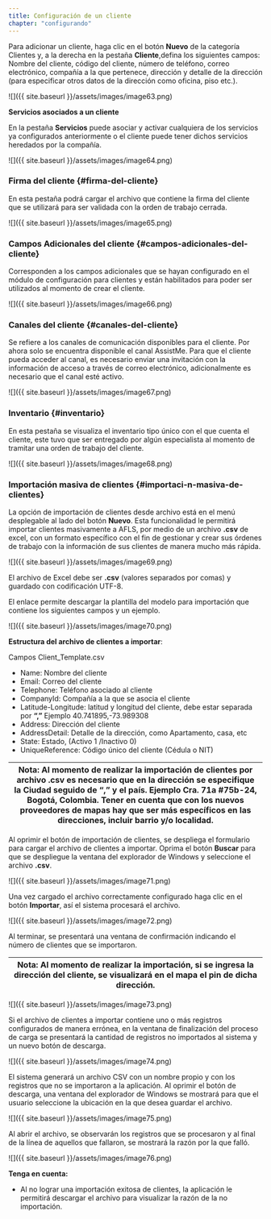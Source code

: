 ```yaml
---
title: Configuración de un cliente
chapter: "configurando"
---
```


Para adicionar un cliente, haga clic en el botón **Nuevo** de la categoría Clientes y, a la derecha en la pestaña **Cliente**,defina los siguientes campos: Nombre del cliente, código del cliente, número de teléfono, correo electrónico, compañía a la que pertenece, dirección y detalle de la dirección (para especificar otros datos de la dirección como oficina, piso etc.).

![]({{ site.baseurl }}/assets/images/image63.png)

**Servicios asociados a un cliente**

En la pestaña **Servicios** puede asociar y activar cualquiera de los servicios ya configurados anteriormente o el cliente puede tener dichos servicios heredados por la compañía.

![]({{ site.baseurl }}/assets/images/image64.png)

### **Firma del cliente** {#firma-del-cliente}

En esta pestaña podrá cargar el archivo que contiene la firma del cliente que se utilizará para ser validada con la orden de trabajo cerrada.


![]({{ site.baseurl }}/assets/images/image65.png)


### **Campos Adicionales del cliente** {#campos-adicionales-del-cliente}

Corresponden a los campos adicionales que se hayan configurado en el módulo de configuración para clientes y están habilitados para poder ser utilizados al momento de crear el cliente.


![]({{ site.baseurl }}/assets/images/image66.png)


### **Canales del cliente** {#canales-del-cliente}

Se refiere a los canales de comunicación disponibles para el cliente. Por ahora solo se encuentra disponible el canal AssistMe. Para que el cliente pueda acceder al canal, es necesario enviar una invitación con la información de acceso a través de correo electrónico, adicionalmente es necesario que el canal esté activo.

![]({{ site.baseurl }}/assets/images/image67.png)

### **Inventario** {#inventario}

En esta pestaña se visualiza el inventario tipo único con el que cuenta el cliente, este tuvo que ser entregado por algún especialista al momento de tramitar una orden de trabajo del cliente.

![]({{ site.baseurl }}/assets/images/image68.png)

### **Importación masiva de clientes** {#importaci-n-masiva-de-clientes}

La opción de importación de clientes desde archivo está en el menú desplegable al lado del botón **Nuevo**. Esta funcionalidad le permitirá importar clientes masivamente a AFLS, por medio de un archivo **.csv** de excel, con un formato específico con el fin de gestionar y crear sus órdenes de trabajo con la información de sus clientes de manera mucho más rápida.

![]({{ site.baseurl }}/assets/images/image69.png)

El archivo de Excel debe ser **.csv** (valores separados por comas) y guardado con codificación UTF-8.

El enlace permite descargar la plantilla del modelo para importación que contiene los siguientes campos y un ejemplo.

![]({{ site.baseurl }}/assets/images/image70.png)

**Estructura del archivo de clientes a importar**:

Campos Client_Template.csv

*   Name: Nombre del cliente
*   Email: Correo del cliente
*   Telephone: Teléfono asociado al cliente
*   CompanyId: Compañía a la que se asocia el cliente
*   Latitude-Longitude: latitud y longitud del cliente, debe estar separada por **“,”** Ejemplo 40.741895,-73.989308
*   Address: Dirección del cliente
*   AddressDetail: Detalle de la dirección, como Apartamento, casa, etc
*   State: Estado, (Activo 1 /Inactivo 0)
*   UniqueReference: Código único del cliente (Cédula o NIT)

| **Nota**: Al momento de realizar la importación de clientes por archivo .csv es necesario que en la dirección se especifique la Ciudad seguido de “,” y el país. Ejemplo Cra. 71a #75b-24, Bogotá, Colombia. Tener en cuenta que con los nuevos proveedores de mapas hay que ser más específicos en las direcciones, incluir barrio y/o localidad. |
| --- |

Al oprimir el botón de importación de clientes, se despliega el formulario para cargar el archivo de clientes a importar. Oprima el botón **Buscar** para que se despliegue la ventana del explorador de Windows y seleccione el archivo **.csv**.


![]({{ site.baseurl }}/assets/images/image71.png)


Una vez cargado el archivo correctamente configurado haga clic en el botón **Importar**, así el sistema procesará el archivo.


![]({{ site.baseurl }}/assets/images/image72.png)


Al terminar, se presentará una ventana de confirmación indicando el número de clientes que se importaron.

| **Nota**: Al momento de realizar la importación, si se ingresa la dirección del cliente, se visualizará en el mapa el pin de dicha dirección. |
| --- |


![]({{ site.baseurl }}/assets/images/image73.png)


Si el archivo de clientes a importar contiene uno o más registros configurados de manera errónea, en la ventana de finalización del proceso de carga se presentará la cantidad de registros no importados al sistema y un nuevo botón de descarga.

![]({{ site.baseurl }}/assets/images/image74.png)


El sistema generará un archivo CSV con un nombre propio y con los registros que no se importaron a la aplicación. Al oprimir el botón de descarga, una ventana del explorador de Windows se mostrará para que el usuario seleccione la ubicación en la que desea guardar el archivo.

![]({{ site.baseurl }}/assets/images/image75.png)


Al abrir el archivo, se observarán los registros que se procesaron y al final de la línea de aquellos que fallaron, se mostrará la razón por la que falló.


![]({{ site.baseurl }}/assets/images/image76.png)


**Tenga en cuenta:**

*   Al no lograr una importación exitosa de clientes, la aplicación le permitirá descargar el archivo para visualizar la razón de la no importación.
